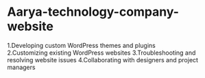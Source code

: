 # Aarya-technology-company-website
1.Developing custom WordPress themes and plugins     
2.Customizing existing WordPress websites
3.Troubleshooting and resolving website issues
4.Collaborating with designers and project managers
